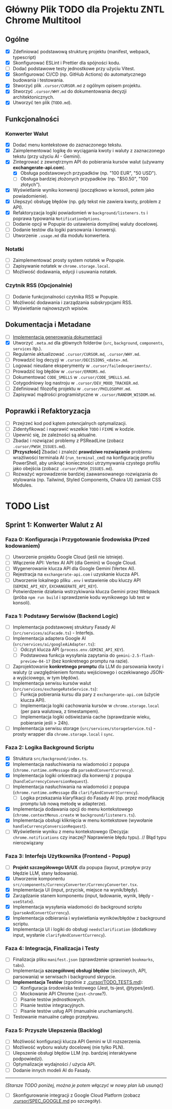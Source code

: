 # Główny Plik TODO dla Projektu ZNTL Chrome Multitool

## Ogólne

- [x] Zdefiniować podstawową strukturę projektu (manifest, webpack, typescript)
- [x] Skonfigurować ESLint i Prettier dla spójności kodu.
- [ ] Dodać podstawowe testy jednostkowe przy użyciu Vitest.
- [x] Skonfigurować CI/CD (np. GitHub Actions) do automatycznego budowania i testowania.
- [x] Stworzyć plik `.cursor/CURSOR.md` z ogólnym opisem projektu.
- [x] Stworzyć `.cursor/WHY.md` do dokumentowania decyzji architektonicznych.
- [x] Utworzyć ten plik (`TODO.md`).

## Funkcjonalności

### Konwerter Walut

- [x] Dodać menu kontekstowe do zaznaczonego tekstu.
- [x] Zaimplementować logikę do wyciągania kwoty i waluty z zaznaczonego tekstu (przy użyciu AI - Gemini).
- [x] Zintegrować z zewnętrznym API do pobierania kursów walut (używamy **exchangerate-api.com**).
  - [x] Obsługa podstawowych przypadków (np. "100 EUR", "50 USD").
  - [ ] Obsługa bardziej złożonych przypadków (np. "$50.50", "100 złotych").
- [x] Wyświetlanie wyniku konwersji (początkowo w konsoli, potem jako powiadomienie).
- [x] Ulepszyć obsługę błędów (np. gdy tekst nie zawiera kwoty, problem z API).
- [x] Refaktoryzacja logiki powiadomień w `background/listeners.ts` i poprawa typowania `NotificationOptions`.
- [ ] Dodanie opcji w Popupie do ustawienia domyślnej waluty docelowej.
- [ ] Dodanie testów dla logiki parsowania i konwersji.
- [ ] Utworzenie `.usage.md` dla modułu konwertera.

### Notatki

- [ ] Zaimplementować prosty system notatek w Popupie.
- [ ] Zapisywanie notatek w `chrome.storage.local`.
- [ ] Możliwość dodawania, edycji i usuwania notatek.

### Czytnik RSS (Opcjonalnie)

- [ ] Dodanie funkcjonalności czytnika RSS w Popupie.
- [ ] Możliwość dodawania i zarządzania subskrypcjami RSS.
- [ ] Wyświetlanie najnowszych wpisów.

## Dokumentacja i Metadane

- [ ] [Implementacja generowania dokumentacji](.cursor/TODO_docs_generation.md)
- [x] Utworzyć `.meta.md` dla głównych folderów (`src`, `background`, `components`, `services` itp.).
- [ ] Regularnie aktualizować `.cursor/CURSOR.md`, `.cursor/WHY.md`.
- [ ] Prowadzić log decyzji w `.cursor/DECISIONS_<date>.md`.
- [ ] Logować nieudane eksperymenty w `.cursor/failedexperiments/`.
- [ ] Prowadzić log błędów w `.cursor/ERRORS.md`.
- [ ] Dokumentować `CODE_SMELLS` w `.cursor/CODE_SMELLS.md`.
- [ ] Cotygodniowy log nastroju w `.cursor/DEV_MOOD_TRACKER.md`.
- [ ] Zdefiniować filozofię projektu w `.cursor/PHILOSOPHY.md`.
- [ ] Zapisywać mądrości programistyczne w `.cursor/RANDOM_WISDOM.md`.

## Poprawki i Refaktoryzacja

- [ ] Przejrzeć kod pod kątem potencjalnych optymalizacji.
- [ ] Zidentyfikować i naprawić wszelkie `TODO` i `FIXME` w kodzie.
- [ ] Upewnić się, że zależności są aktualne.
- [ ] Zbadać i rozwiązać problemy z PSReadLine (zobacz `.cursor/PWSH_ISSUES.md`).
- [ ] **[Przyszłość]** Zbadać i znaleźć **prawdziwe rozwiązanie** problemu wrażliwości terminala AI (`run_terminal_cmd`) na konfigurację profilu PowerShell, aby uniknąć konieczności utrzymywania czystego profilu jako obejścia (zobacz `.cursor/PWSH_ISSUES.md`).
- [ ] Rozważyć wprowadzenie bardziej zaawansowanego rozwiązania do stylowania (np. Tailwind, Styled Components, Chakra UI) zamiast CSS Modules.

# TODO List

## Sprint 1: Konwerter Walut z AI

### Faza 0: Konfiguracja i Przygotowanie Środowiska (Przed kodowaniem)

-   [ ] Utworzenie projektu Google Cloud (jeśli nie istnieje).
-   [ ] Włączenie API: Vertex AI API (dla Gemini) w Google Cloud.
-   [ ] Wygenerowanie klucza API dla Google Gemini (Vertex AI).
-   [ ] Rejestracja na `exchangerate-api.com` i uzyskanie klucza API.
-   [ ] Utworzenie lokalnego pliku `.env` i wstawienie obu kluczy API (`GEMINI_API_KEY`, `EXCHANGERATE_API_KEY`).
-   [ ] Potwierdzenie działania wstrzykiwania klucza Gemini przez Webpack (próba `npm run build` i sprawdzenie kodu wynikowego lub test w konsoli).

### Faza 1: Podstawy Serwisów (Backend Logic)

-   [ ] Implementacja podstawowej struktury Fasady AI (`src/services/aiFacade.ts`) - Interfejs.
-   [ ] Implementacja adaptera Google AI (`src/services/ai/googleAiAdapter.ts`):
    -   [ ] Odczyt klucza API (`process.env.GEMINI_API_KEY`).
    -   [ ] Podstawowa funkcja wysyłania zapytania do `gemini-2.5-flash-preview-04-17` (bez konkretnego promptu na razie).
-   [ ] Zaprojektowanie **konkretnego promptu** dla LLM do parsowania kwoty i waluty (z uwzględnieniem formatu wejściowego i oczekiwanego JSON-a wyjściowego, w tym błędów).
-   [ ] Implementacja serwisu kursów walut (`src/services/exchangeRateService.ts`):
    -   [ ] Funkcja pobierania kursu dla pary z `exchangerate-api.com` (użycie klucza API).
    -   [ ] Implementacja logiki cachowania kursów w `chrome.storage.local` (per para walutowa, z timestampem).
    -   [ ] Implementacja logiki odświeżania cache (sprawdzanie wieku, pobieranie jeśli > 24h).
-   [ ] Implementacja serwisu storage (`src/services/storageService.ts`) - prosty wrapper dla `chrome.storage.local` i `sync`.

### Faza 2: Logika Background Scriptu

-   [x] Struktura `src/background/index.ts`.
-   [x] Implementacja nasłuchiwania na wiadomości z popupa (`chrome.runtime.onMessage` dla `parseAndConvertCurrency`).
-   [x] Implementacja logiki orkiestracji dla konwersji z popupa (`handleCurrencyConversionRequest`).
-   [ ] Implementacja nasłuchiwania na wiadomości z popupa (`chrome.runtime.onMessage` dla `clarifyAndConvertCurrency`).
    -   [ ] Logika przekazania klaryfikacji do Fasady AI (np. przez modyfikację promptu lub nową metodę w adapterze).
-   [x] Implementacja dodawania opcji do menu kontekstowego (`chrome.contextMenus.create` w `background/listeners.ts`).
-   [x] Implementacja obsługi kliknięcia w menu kontekstowe (wywołanie `handleCurrencyConversionRequest`).
-   [ ] Wyświetlenie wyniku z menu kontekstowego (Decyzja: `chrome.notifications` czy inaczej? Naprawienie błędu typu). // Błąd typu nierozwiązany

### Faza 3: Interfejs Użytkownika (Frontend - Popup)

-   [ ] **Projekt szczegółowego UI/UX** dla popupa (layout, przepływ przy błędzie LLM, stany ładowania).
-   [x] Utworzenie komponentu `src/components/CurrencyConverter/CurrencyConverter.tsx`.
-   [x] Implementacja UI (input, przycisk, miejsce na wynik/błędy).
-   [x] Zarządzanie stanem komponentu (input, ładowanie, wynik, błędy - `useState`).
-   [x] Implementacja wysyłania wiadomości do background scriptu (`parseAndConvertCurrency`).
-   [x] Implementacja odbierania i wyświetlania wyników/błędów z background scriptu.
-   [x] Implementacja UI i logiki do obsługi `needsClarification` (dodatkowy input, wysłanie `clarifyAndConvertCurrency`).

### Faza 4: Integracja, Finalizacja i Testy

-   [ ] Finalizacja pliku `manifest.json` (sprawdzenie uprawnień `bookmarks`, `tabs`).
-   [ ] Implementacja **szczegółowej obsługi błędów** (sieciowych, API, parsowania) w serwisach i background skrypcie.
-   [ ] **Implementacja Testów** (zgodnie z [.cursor/TODO_TESTS.md](.cursor/TODO_TESTS.md)):
    -   [ ] Konfiguracja środowiska testowego (Jest, ts-jest, @types/jest).
    -   [ ] Mockowanie API Chrome (`jest-chrome`?).
    -   [ ] Pisanie testów jednostkowych.
    -   [ ] Pisanie testów integracyjnych.
    -   [ ] Pisanie testów usług API (manualnie uruchamianych).
-   [ ] Testowanie manualne całego przepływu.

### Faza 5: Przyszłe Ulepszenia (Backlog)

-   [ ] Możliwość konfiguracji klucza API Gemini w UI rozszerzenia.
-   [ ] Możliwość wyboru waluty docelowej (nie tylko PLN).
-   [ ] Ulepszenie obsługi błędów LLM (np. bardziej interaktywne podpowiedzi).
-   [ ] Optymalizacje wydajności / użycia API.
-   [ ] Dodanie innych modeli AI do Fasady.

---
*(Starsze TODO poniżej, można je potem włączyć w nowy plan lub usunąć)*

-   [ ] Skonfigurowanie integracji z Google Cloud Platform (zobacz [.cursor/SPEC_GOOGLE.md](.cursor/SPEC_GOOGLE.md) po szczegóły). 